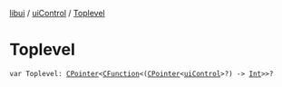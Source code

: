 [libui](../index.md) / [uiControl](index.md) / [Toplevel](./-toplevel.md)

# Toplevel

`var Toplevel: `[`CPointer`](../../kotlinx.cinterop/-c-pointer/index.md)`<`[`CFunction`](../../kotlinx.cinterop/-c-function/index.md)`<(`[`CPointer`](../../kotlinx.cinterop/-c-pointer/index.md)`<`[`uiControl`](index.md)`>?) -> `[`Int`](https://kotlinlang.org/api/latest/jvm/stdlib/kotlin/-int/index.html)`>>?`